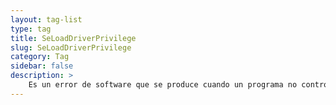 ```yaml
---
layout: tag-list
type: tag
title: SeLoadDriverPrivilege
slug: SeLoadDriverPrivilege
category: Tag
sidebar: false
description: >
    Es un error de software que se produce cuando un programa no controla adecuadamente la cantidad de datos.
---
```

